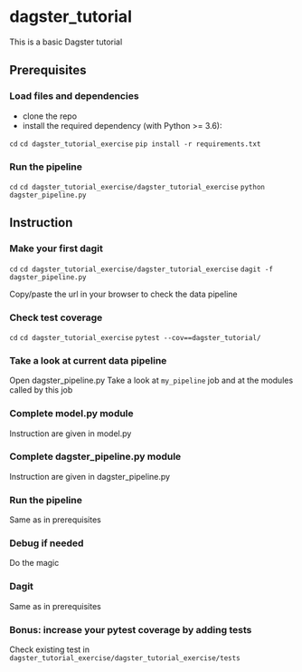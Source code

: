 # dagster_tutorial

This is a basic Dagster tutorial

## Prerequisites

### Load files and dependencies

- clone the repo
- install the required dependency (with Python >= 3.6):

`cd`
`cd dagster_tutorial_exercise`
`pip install -r requirements.txt`

### Run the pipeline

`cd`
`cd dagster_tutorial_exercise/dagster_tutorial_exercise`
`python dagster_pipeline.py`

## Instruction

### Make your first dagit

`cd`
`cd dagster_tutorial_exercise/dagster_tutorial_exercise`
`dagit -f dagster_pipeline.py`

Copy/paste the url in your browser to check the data pipeline
### Check test coverage

`cd`
`cd dagster_tutorial_exercise`
`pytest --cov==dagster_tutorial/`

### Take a look at current data pipeline

Open dagster_pipeline.py
Take a look at `my_pipeline` job and at the modules called by this job
### Complete model.py module

Instruction are given in model.py
### Complete dagster_pipeline.py module

Instruction are given in dagster_pipeline.py
### Run the pipeline

Same as in prerequisites

### Debug if needed

Do the magic
### Dagit

Same as in prerequisites

### Bonus: increase your pytest coverage by adding tests

Check existing test in `dagster_tutorial_exercise/dagster_tutorial_exercise/tests`
